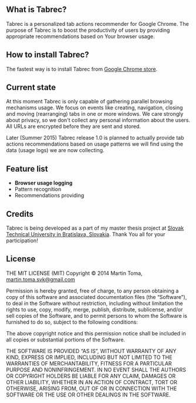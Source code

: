 What is Tabrec?
---
Tabrec is a personalized tab actions recommender for Google Chrome. The purpose of Tabrec is to boost the productivity
of users by providing appropriate recommendations based on Your browser usage.

How to install Tabrec?
---
The fastest way is to install Tabrec from [Google Chrome store](http://tabber.fiit.stuba.sk).

Current state
---
At this moment Tabrec is only capable of gathering parallel browsing mechanisms usage.
We focus on events like creating, navigation, closing and moving (rearranging) tabs in one or more windows.
We care strongly about privacy, so we don't collect any personal information about the users.
All URLs are encrypted before they are sent and stored.

Later (Summer 2015) Tabrec release 1.0 is planned to actually provide
tab actions recommendations based on usage patterns we will find using the data (usage logs) we are now collecting.

Feature list
---

* **Browser usage logging**
* Pattern recognition
* Recommendations providing

Credits
---
Tabrec is being developed as a part of my master thesis project at
[Slovak Technical University in Bratislava, Slovakia](http://www.fiit.stuba.sk). Thank You all for your participation!

License
--

THE MIT LICENSE (MIT) Copyright © 2014 Martin Toma, martin.toma.svk@gmail.com

Permission is hereby granted, free of charge, to any person obtaining a copy of this software and associated documentation files (the “Software”), to deal in the Software without restriction, including without limitation the rights to use, copy, modify, merge, publish, distribute, sublicense, and/or sell copies of the Software, and to permit persons to whom the Software is furnished to do so, subject to the following conditions:

The above copyright notice and this permission notice shall be included in all copies or substantial portions of the Software.

THE SOFTWARE IS PROVIDED “AS IS”, WITHOUT WARRANTY OF ANY KIND, EXPRESS OR IMPLIED, INCLUDING BUT NOT LIMITED TO THE WARRANTIES OF MERCHANTABILITY, FITNESS FOR A PARTICULAR PURPOSE AND NONINFRINGEMENT. IN NO EVENT SHALL THE AUTHORS OR COPYRIGHT HOLDERS BE LIABLE FOR ANY CLAIM, DAMAGES OR OTHER LIABILITY, WHETHER IN AN ACTION OF CONTRACT, TORT OR OTHERWISE, ARISING FROM, OUT OF OR IN CONNECTION WITH THE SOFTWARE OR THE USE OR OTHER DEALINGS IN THE SOFTWARE.

